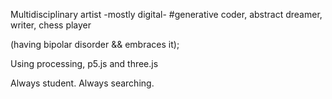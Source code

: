 Multidisciplinary artist -mostly digital- #generative coder, abstract dreamer, writer, chess player

(having bipolar disorder && embraces it);

<Balloons here>

Using processing, p5.js and three.js

Always student. Always searching.
